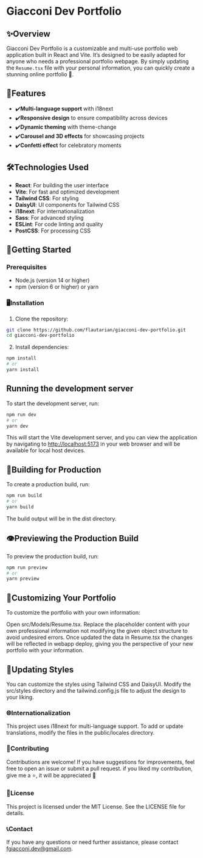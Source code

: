 # Giacconi Dev Portfolio

## ✨Overview

Giacconi Dev Portfolio is a customizable and multi-use portfolio web application built in React and Vite. It’s designed to be easily adapted for anyone who needs a professional portfolio webpage. By simply updating the `Resume.tsx` file with your personal information, you can quickly create a stunning online portfolio 🤩.

## 🌟Features

- ✔️**Multi-language support** with i18next
- ✔️**Responsive design** to ensure compatibility across devices
- ✔️**Dynamic theming** with theme-change
- ✔️**Carousel and 3D effects** for showcasing projects
- ✔️**Confetti effect** for celebratory moments

## 🛠️Technologies Used

- **React**: For building the user interface
- **Vite**: For fast and optimized development
- **Tailwind CSS**: For styling
- **DaisyUI**: UI components for Tailwind CSS
- **i18next**: For internationalization
- **Sass**: For advanced styling
- **ESLint**: For code linting and quality
- **PostCSS**: For processing CSS

## 🚀Getting Started

### Prerequisites

- Node.js (version 14 or higher)
- npm (version 6 or higher) or yarn

### 🖥️Installation

1. Clone the repository:

  ```bash
  git clone https://github.com/flautarian/giacconi-dev-portfolio.git
  cd giacconi-dev-portfolio
  ```

2. Install dependencies:

  ```bash
  npm install
  # or
  yarn install
  ```

## Running the development server

To start the development server, run:
  ```bash
  npm run dev
  # or
  yarn dev
  ```
This will start the Vite development server, and you can view the application by navigating to [http://localhost:5173](http://localhost:5173/) in your web browser and will be available for local host devices.

## 🔨Building for Production
To create a production build, run:
  ```bash
  npm run build
  # or
  yarn build
  ```
The build output will be in the dist directory.

## 👁️Previewing the Production Build

To preview the production build, run:
  ```bash
  npm run preview
  # or
  yarn preview
  ```
## 📐Customizing Your Portfolio
To customize the portfolio with your own information:

Open src/Models/Resume.tsx.
Replace the placeholder content with your own professional information not modifying the given object structure to avoid undesired errors. Once updated the data in Resume.tsx the changes will be reflected in webapp deploy, giving you the perspective of your new portfolio with your information.

## 🔧Updating Styles
You can customize the styles using Tailwind CSS and DaisyUI. Modify the src/styles directory and the tailwind.config.js file to adjust the design to your liking.

### 🌐Internationalization
This project uses i18next for multi-language support. To add or update translations, modify the files in the public/locales directory.

### 🤗Contributing
Contributions are welcome! If you have suggestions for improvements, feel free to open an issue or submit a pull request. if you liked my contribution, give me a ⭐, it will be appreciated 👐

### 📜License
This project is licensed under the MIT License. See the LICENSE file for details.

### 📞Contact
If you have any questions or need further assistance, please contact fgiacconi.dev@gmail.com.

